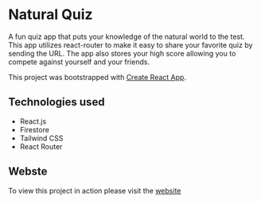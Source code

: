 # Natural Quiz

A fun quiz app that puts your knowledge of the natural world to the test. This app utilizes react-router to make it easy to share your favorite quiz by sending the URL. The app also stores your high score allowing you to compete against yourself and your friends.

This project was bootstrapped with [Create React App](https://github.com/facebook/create-react-app).

## Technologies used

- React.js
- Firestore
- Tailwind CSS
- React Router

## Webste

To view this project in action please visit the [website](https://quizzical.adamshaw.dev/) 

